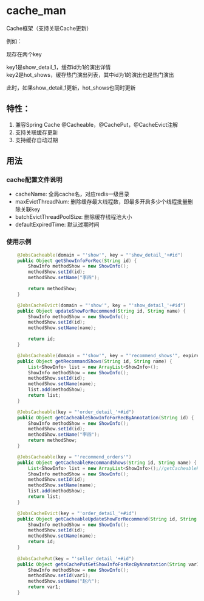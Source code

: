 # cache_man
Cache框架（支持关联Cache更新）

例如：

现存在两个key

key1是show_detail_1，缓存id为1的演出详情<br/>
key2是hot_shows，缓存热门演出列表，其中id为1的演出也是热门演出

此时，如果show_detail_1更新，hot_shows也同时更新

## 特性：

1. 兼容Spring Cache @Cacheable，@CachePut，@CacheEvict注解
2. 支持关联缓存更新
3. 支持缓存自动过期

## 用法

### cache配置文件说明 ###
* cacheName: 全局cache名，对应redis一级目录
* maxEvictThreadNum: 删除缓存最大线程数，即最多开启多少个线程批量删除关联key
* batchEvictThreadPoolSize: 删除缓存线程池大小
* defaultExpiredTime: 默认过期时间

### 使用示例 ###

```java
    @JobsCacheable(domain = "'show'", key = "'show_detail_'+#id")
    public Object getShowInfoForRec(String id) {
        ShowInfo methodShow = new ShowInfo();
        methodShow.setId(id);
        methodShow.setName("李四");

        return methodShow;
    }

    @JobsCacheEvict(domain = "'show'", key = "'show_detail_'+#id")
    public Object updateShowForRecommend(String id, String name) {
        ShowInfo methodShow = new ShowInfo();
        methodShow.setId(id);
        methodShow.setName(name);

        return id;
    }

    @JobsCacheable(domain = "'show'", key = "'recommend_shows'", expireTime = 5000L)
    public Object getRecommandShows(String id, String name) {
        List<ShowInfo> list = new ArrayList<ShowInfo>();
        ShowInfo methodShow = new ShowInfo();
        methodShow.setId(id);
        methodShow.setName(name);
        list.add(methodShow);
        return list;
    }

    @JobsCacheable(key = "'order_detail_'+#id")
    public Object getCacheableShowInfoForRecByAnnotation(String id) {
        ShowInfo methodShow = new ShowInfo();
        methodShow.setId(id);
        methodShow.setName("李四");
        return methodShow;
    }

    @JobsCacheable(key = "'recommend_orders'")
    public Object getCacheableRecommandShows(String id, String name) {
        List<ShowInfo> list = new ArrayList<ShowInfo>();//getCacheableRecommandShows
        ShowInfo methodShow = new ShowInfo();
        methodShow.setId(id);
        methodShow.setName(name);
        list.add(methodShow);
        return list;
    }

    @JobsCacheEvict(key = "'order_detail_'+#id")
    public Object getCacheableUpdateShowForRecommend(String id, String name) {
        ShowInfo methodShow = new ShowInfo();
        methodShow.setId(id);
        methodShow.setName(name);
        return id;
    }
    
    @JobsCachePut(key = "'seller_detail_'+#id")
    public Object getsCachePutGetShowInfoForRecByAnnotation(String var1) {
        ShowInfo methodShow = new ShowInfo();
        methodShow.setId(var1);
        methodShow.setName("赵六");
        return var1;
    }
    
